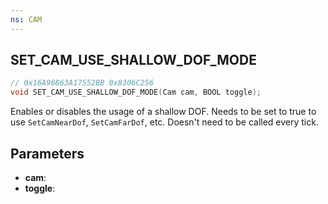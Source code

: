```yaml
---
ns: CAM
---
```

## SET_CAM_USE_SHALLOW_DOF_MODE

```c
// 0x16A96863A17552BB 0x8306C256
void SET_CAM_USE_SHALLOW_DOF_MODE(Cam cam, BOOL toggle);
```

Enables or disables the usage of a shallow DOF. Needs to be set to true to use `SetCamNearDof`, `SetCamFarDof`, etc. Doesn't need to be called every tick.

## Parameters
* **cam**: 
* **toggle**: 

